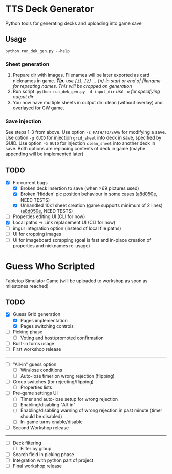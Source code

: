 # TTS Deck Generator

Python tools for generating decks and uploading into game save

## Usage

`python run_dek_gen.py --help`

### Sheet generation

1. Prepare dir with images. Filenames will be later exported as card nicknames in game.
   ***Tip**: use `[1]`, `[2]` ... `[n]` in start or end of filename for repeating names.
   This will be cropped on generation*
2. Run script: `python run_dek_gen.py -d input_dir` *use `-o` for specifying output dir*
3. You now have multiple sheets in output dir: clean (without overlay) and overlayed for GW game.

### Save injection

See steps 1-3 from above. Use option `-s PATH/TO/SAVE` for modifying a save.
Use option `-g GUID` for injection `grid_sheet` into deck in save, specified by GUID.
Use option `-G GUID` for injection `clean_sheet` into another deck in save.
Both options are replacing contents of deck in game (maybe appending will be implemented later) 

## TODO

- [x] Fix current bugs
  - [x] Broken deck insertion to save (when >69 pictures used)
  - [x] Broken 'Hidden' pic position behaviour in some cases ([a8d050e](https://github.com/ZONT3/tts-deck-generator/commit/a8d050e43e874a795ef8bf3255446ea9a4525e46), NEED TESTS)
  - [x] Unhandled 10x1 sheet creation (game supports minimum of 2 lines) ([a8d050e](https://github.com/ZONT3/tts-deck-generator/commit/a8d050e43e874a795ef8bf3255446ea9a4525e46), NEED TESTS)
- [ ] Properties editing UI (CLI for now)
- [x] Local paths -> Link replacement UI (CLI for now)
- [ ] imgur integration option (instead of local file paths)
- [ ] UI for cropping images
- [ ] UI for imageboard scrapping (goal is fast and in-place creation of properties and nicknames re-usage)

# Guess Who Scripted

Tabletop Simulator Game (will be uploaded to workshop as soon as milestones reached)

## TODO

- [x] Guess Grid generation
  - [x] Pages implementation
  - [x] Pages switching controls
- [ ] Picking phase
  - [ ] Voting and host/promoted confirmation
- [ ] Built-in turns usage
- [ ] First workshop release
---
- [ ] "All-in" guess option
  - [ ] Win/lose conditions
  - [ ] Auto-lose timer on wrong rejection (flipping) 
- [ ] Group switches (for rejecting/flipping)
  - [ ] Properties lists
- [ ] Pre-game settings UI
  - [ ] Timer and auto-lose setup for wrong rejection
  - [ ] Enabling/disabling "All-in"
  - [ ] Enabling/disabling warning of wrong rejection in past minute (timer should be disabled)
  - [ ] In-game turns enable/disable
- [ ] Second Workshop release
---
- [ ] Deck filtering
  - [ ] Filter by group
- [ ] Search field in picking phase
- [ ] Integration with python part of project
- [ ] Final workshop release
